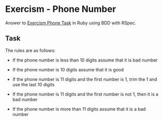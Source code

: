 # Exercism - Phone Number

Answer to
[Exercism Phone Task](https://github.com/exercism/x-common/blob/master/phone-number.md)
in Ruby using BDD with RSpec.

## Task

The rules are as follows:

* If the phone number is less than 10 digits assume that it is bad number

* If the phone number is 10 digits assume that it is good

* If the phone number is 11 digits and the first number is 1, trim the 1 and use
  the last 10 digits

* If the phone number is 11 digits and the first number is not 1, then it is a
  bad number

* If the phone number is more than 11 digits assume that it is a bad number
